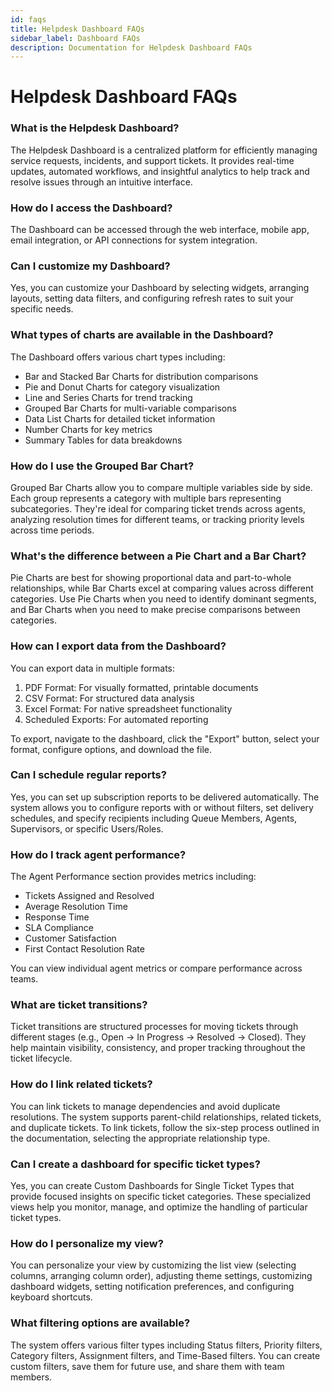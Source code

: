 ```yaml
---
id: faqs
title: Helpdesk Dashboard FAQs
sidebar_label: Dashboard FAQs
description: Documentation for Helpdesk Dashboard FAQs
---
```


# Helpdesk Dashboard FAQs

### What is the Helpdesk Dashboard?
The Helpdesk Dashboard is a centralized platform for efficiently managing service requests, incidents, and support tickets. It provides real-time updates, automated workflows, and insightful analytics to help track and resolve issues through an intuitive interface.

### How do I access the Dashboard?
The Dashboard can be accessed through the web interface, mobile app, email integration, or API connections for system integration.

### Can I customize my Dashboard?
Yes, you can customize your Dashboard by selecting widgets, arranging layouts, setting data filters, and configuring refresh rates to suit your specific needs.


### What types of charts are available in the Dashboard?
The Dashboard offers various chart types including:
- Bar and Stacked Bar Charts for distribution comparisons
- Pie and Donut Charts for category visualization
- Line and Series Charts for trend tracking
- Grouped Bar Charts for multi-variable comparisons
- Data List Charts for detailed ticket information
- Number Charts for key metrics
- Summary Tables for data breakdowns

### How do I use the Grouped Bar Chart?
Grouped Bar Charts allow you to compare multiple variables side by side. Each group represents a category with multiple bars representing subcategories. They're ideal for comparing ticket trends across agents, analyzing resolution times for different teams, or tracking priority levels across time periods.

### What's the difference between a Pie Chart and a Bar Chart?
Pie Charts are best for showing proportional data and part-to-whole relationships, while Bar Charts excel at comparing values across different categories. Use Pie Charts when you need to identify dominant segments, and Bar Charts when you need to make precise comparisons between categories.

### How can I export data from the Dashboard?
You can export data in multiple formats:
1. PDF Format: For visually formatted, printable documents
2. CSV Format: For structured data analysis
3. Excel Format: For native spreadsheet functionality
4. Scheduled Exports: For automated reporting

To export, navigate to the dashboard, click the "Export" button, select your format, configure options, and download the file.

### Can I schedule regular reports?
Yes, you can set up subscription reports to be delivered automatically. The system allows you to configure reports with or without filters, set delivery schedules, and specify recipients including Queue Members, Agents, Supervisors, or specific Users/Roles.


### How do I track agent performance?
The Agent Performance section provides metrics including:
- Tickets Assigned and Resolved
- Average Resolution Time
- Response Time
- SLA Compliance
- Customer Satisfaction
- First Contact Resolution Rate

You can view individual agent metrics or compare performance across teams.

### What are ticket transitions?
Ticket transitions are structured processes for moving tickets through different stages (e.g., Open → In Progress → Resolved → Closed). They help maintain visibility, consistency, and proper tracking throughout the ticket lifecycle.

### How do I link related tickets?
You can link tickets to manage dependencies and avoid duplicate resolutions. The system supports parent-child relationships, related tickets, and duplicate tickets. To link tickets, follow the six-step process outlined in the documentation, selecting the appropriate relationship type.

### Can I create a dashboard for specific ticket types?
Yes, you can create Custom Dashboards for Single Ticket Types that provide focused insights on specific ticket categories. These specialized views help you monitor, manage, and optimize the handling of particular ticket types.

### How do I personalize my view?
You can personalize your view by customizing the list view (selecting columns, arranging column order), adjusting theme settings, customizing dashboard widgets, setting notification preferences, and configuring keyboard shortcuts.

### What filtering options are available?
The system offers various filter types including Status filters, Priority filters, Category filters, Assignment filters, and Time-Based filters. You can create custom filters, save them for future use, and share them with team members.
